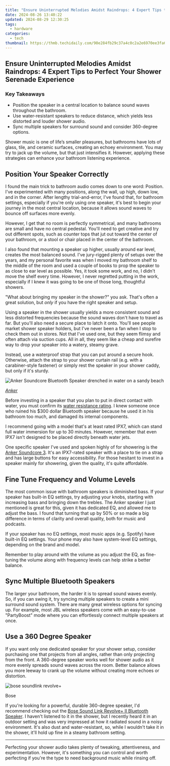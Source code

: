 ```yaml
---
title: "Ensure Uninterrupted Melodies Amidst Raindrops: 4 Expert Tips to Perfect Your Shower Serenade Experience"
date: 2024-08-26 13:40:22
updated: 2024-08-29 12:30:25
tags:
  - hardware
categories:
  - tech
thumbnail: https://thmb.techidaily.com/90e284fb29c37a4c0c2a2e6970ee3fa6b56745fa434982e234c62e6bb83237e0.jpg
---
```


## Ensure Uninterrupted Melodies Amidst Raindrops: 4 Expert Tips to Perfect Your Shower Serenade Experience

### Key Takeaways

* Position the speaker in a central location to balance sound waves throughout the bathroom.
* Use water-resistant speakers to reduce distance, which yields less distorted and louder shower audio.
* Sync multiple speakers for surround sound and consider 360-degree options.

 Shower music is one of life’s smaller pleasures, but bathrooms have lots of glass, tile, and ceramic surfaces, creating an echoey environment. You may try to jack up the volume, but that just intensifies it. However, applying these strategies can enhance your bathroom listening experience.

##  Position Your Speaker Correctly

 I found the main trick to bathroom audio comes down to one word: Position. I've experimented with many positions, along the wall, up high, down low, and in the corner. After lengthy trial-and-error, I've found that, for bathroom settings, especially if you're only using one speaker, it's best to begin your journey in the most central location, because it allows sound waves to bounce off surfaces more evenly.

 However, I get that no room is perfectly symmetrical, and many bathrooms are small and have no central pedestal. You'll need to get creative and try out different spots, such as counter tops that jut out toward the center of your bathroom, or a stool or chair placed in the center of the bathroom.

 I also found that mounting a speaker up higher, usually around ear level, creates the most balanced sound. I've jury-rigged plenty of setups over the years, and my personal favorite was when I moved my bathroom shelf to the middle of the room and used a couple of books to prop the speaker to as close to ear level as possible. Yes, it took some work, and no, I didn't move the shelf every time. However, I never regretted putting in the work, especially if I knew it was going to be one of those long, thoughtful showers.

 "What about bringing my speaker in the shower?" you ask. That's often a great solution, but _only_ if you have the right speaker and setup.

 Using a speaker in the shower usually yields a more consistent sound and less distorted frequencies because the sound waves don't have to travel as far. But you'll also need a secure place to latch it onto. You'll see people market shower speaker holders, but I've never been a fan when I stop to check them out in stores. Not that I've used one, but they seem flimsy and often attach via suction cups. All in all, they seem like a cheap and surefire way to drop your speaker into a watery, steamy grave.

 Instead, use a waterproof strap that you can put around a secure hook. Otherwise, attach the strap to your shower curtain rail (e.g. with a carabiner-style fastener) or simply rest the speaker in your shower caddy, but only if it's sturdy.

![Anker Soundcore Bluetooth Speaker drenched in water on a sandy beach](https://static1.howtogeekimages.com/wordpress/wp-content/uploads/2022/07/Anker-Soundcore-Bluetooth-Speaker-Deal-for-07.20.22.png) 

_[Anker](https://www.amazon.com/dp/B016XTADG2)_

 Before investing in a speaker that you plan to put in direct contact with water, you must confirm its [water resistance rating](https://extra-support.techidaily.com/quick-correction-quest-how-to-skillfully-edit-images-on-win10-for-2024/). I knew someone once who ruined his $300 dollar Bluetooth speaker because he used it in his bathroom too much, and damaged its internal components.

 I recommend going with a model that's at least rated IPX7, which can stand full water immersion for up to 30 minutes. However, remember that even IPX7 isn't designed to be placed directly beneath water jets.

 One specific speaker I've used and spoken highly of for showering is the [Anker Soundcore 3](https://shop-links.co/link/?exclusive=1&publisher_slug=itechdaily19598&url=https%3A%2F%2Fus.soundcore.com%2Fproducts%2Fa3117011). It's an IPX7-rated speaker with a place to tie on a strap and has large buttons for easy accessibility. For those hesitant to invest in a speaker mainly for showering, given the quality, it's quite affordable.

##  Fine Tune Frequency and Volume Levels

 The most common issue with bathroom speakers is diminished bass. If your speaker has built-in EQ settings, try adjusting your knobs, starting with increasing bass and bringing down the trebles. The Anker speaker I just mentioned is great for this, given it has dedicated EQ, and allowed me to adjust the bass. I found that turning that up by 50% or so made a big difference in terms of clarity and overall quality, both for music and podcasts.

 If your speaker has no EQ settings, most music apps (e.g. Spotify) have built-in EQ settings. Your phone may also have system-level EQ settings, depending on the brand and model.

 Remember to play around with the volume as you adjust the EQ, as fine-tuning the volume along with frequency levels can help strike a better balance.

##  Sync Multiple Bluetooth Speakers

 The larger your bathroom, the harder it is to spread sound waves evenly. So, if you can swing it, try syncing multiple speakers to create a mini surround sound system. There are many great wireless options for syncing up. For example, most JBL wireless speakers come with an easy-to-use "PartyBoost" mode where you can effortlessly connect multiple speakers at once.

##  Use a 360 Degree Speaker

 If you want only one dedicated speaker for your shower setup, consider purchasing one that projects from all angles, rather than only projecting from the front. A 360-degree speaker works well for shower audio as it more evenly spreads sound waves across the room. Better balance allows you more leeway to crank up the volume without creating more echoes or distortion.

![bose soundlink revolve+](https://static1.howtogeekimages.com/wordpress/wp-content/uploads/2022/08/bose-soundlink-revolve.jpg) 

Bose

 If you're looking for a powerful, durable 360-degree speaker, I'd recommend checking out the [Bose Sound Link Revolve+ II Bluetooth Speaker](https://www.anrdoezrs.net/links/3607085/type/dlg/sid/UUhtgUeUpU2003432/https://www.bose.com/p/speakers/bose-soundlink-revolve-ii-bluetooth-speaker/SLRVPII-SPEAKERWIRELESS.html). I haven't listened to it in the shower, but I recently heard it in an outdoor setting and was very impressed at how it radiated sound in a noisy environment. It's also dust and water-resistant, so, while I wouldn't take it in the shower, it'll hold up fine in a steamy bathroom setting.

---

 Perfecting your shower audio takes plenty of tweaking, attentiveness, and experimentation. However, it's something you can control and worth perfecting if you're the type to need background music while rinsing off.

<ins class="adsbygoogle"
     style="display:block"
     data-ad-format="autorelaxed"
     data-ad-client="ca-pub-7571918770474297"
     data-ad-slot="1223367746"></ins>



<ins class="adsbygoogle"
     style="display:block"
     data-ad-client="ca-pub-7571918770474297"
     data-ad-slot="8358498916"
     data-ad-format="auto"
     data-full-width-responsive="true"></ins>
